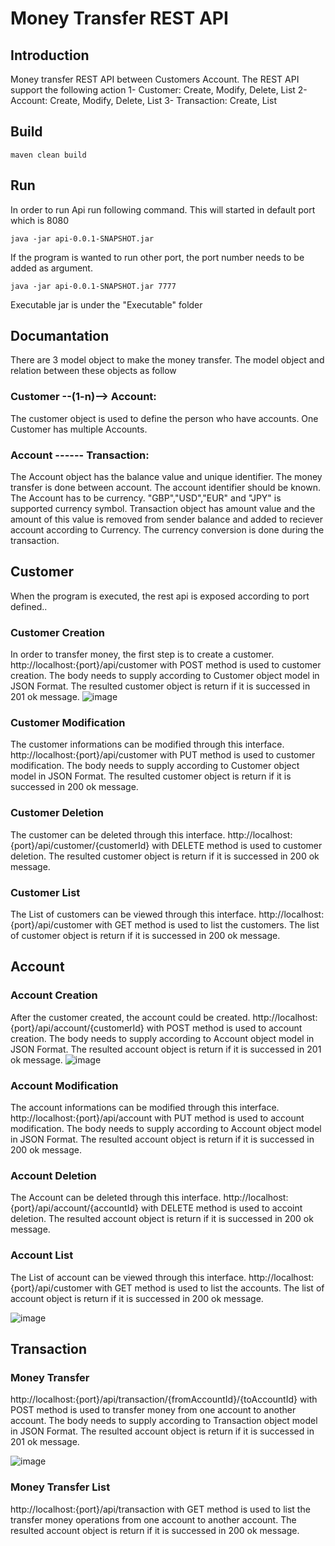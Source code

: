 # Money Transfer REST API

## Introduction
Money transfer REST API between Customers Account. The REST API support the following action
1- Customer: Create, Modify, Delete, List
2- Account: Create, Modify, Delete, List
3- Transaction: Create, List

## Build
```
maven clean build
```
## Run
In order to run Api run following command. This will started in default port which is 8080
```
java -jar api-0.0.1-SNAPSHOT.jar
```
If the program is wanted to run other port, the port number needs to be added as argument.
```
java -jar api-0.0.1-SNAPSHOT.jar 7777
```
Executable jar is under the "Executable" folder
## Documantation
There are 3 model object to make the money transfer. The model object and relation between these objects as follow
### Customer --(1-n)--> Account: 
The customer object is used to define the person who have accounts. One Customer has multiple Accounts.
### Account ------ Transaction:
The Account object has the balance value and unique identifier. The money transfer is done between account. The account identifier should be known.  The Account has to be currency. "GBP","USD","EUR" and "JPY" is supported currency symbol.
Transaction object has amount value and the amount of this value is removed from sender balance and added to reciever account according to Currency. The currency conversion is done during the transaction.

## Customer
When the program is executed, the rest api is exposed according to port defined..
### Customer Creation
In order to transfer money, the first step is to create a customer.
http://localhost:{port}/api/customer with POST method is used to customer creation. The body needs to supply according to Customer object model in JSON Format.
The resulted customer object is return if it is successed in 201 ok message. 
![image](https://user-images.githubusercontent.com/3469219/55922044-2c0c2d00-5c08-11e9-9dc3-f5283e6f5e03.png)

### Customer Modification
The customer informations can be modified through this interface.
http://localhost:{port}/api/customer with PUT method is used to customer modification. The body needs to supply according to Customer object model in JSON Format.
The resulted customer object is return if it is successed in 200 ok message. 

### Customer Deletion
The customer  can be deleted through this interface.
http://localhost:{port}/api/customer/{customerId} with DELETE method is used to customer deletion. 
The resulted customer object is return if it is successed in 200 ok message. 

### Customer List
The List of customers  can be viewed through this interface.
http://localhost:{port}/api/customer with GET method is used to list the customers. 
The list of customer object is return if it is successed in 200 ok message. 

## Account
### Account Creation
After the customer created, the account could be created. 
http://localhost:{port}/api/account/{customerId} with POST method is used to account creation. The body needs to supply according to Account object model in JSON Format.
The resulted account object is return if it is successed in 201 ok message. 
![image](https://user-images.githubusercontent.com/3469219/55922155-a341c100-5c08-11e9-92a6-418c83c41365.png)

### Account Modification
The account informations can be modified through this interface.
http://localhost:{port}/api/account with PUT method is used to account modification. The body needs to supply according to Account object model in JSON Format.
The resulted account object is return if it is successed in 200 ok message. 

### Account Deletion
The Account  can be deleted through this interface.
http://localhost:{port}/api/account/{accountId} with DELETE method is used to accoint deletion. 
The resulted account object is return if it is successed in 200 ok message. 

### Account List
The List of account  can be viewed through this interface.
http://localhost:{port}/api/customer with GET method is used to list the accounts. 
The list of account object is return if it is successed in 200 ok message. 

![image](https://user-images.githubusercontent.com/3469219/55922290-32e76f80-5c09-11e9-82e1-3da71f08b350.png)

## Transaction
### Money Transfer
http://localhost:{port}/api/transaction/{fromAccountId}/{toAccountId} with POST method is used to transfer money from one account to another account. The body needs to supply according to Transaction object model in JSON Format.
The resulted account object is return if it is successed in 201 ok message. 

![image](https://user-images.githubusercontent.com/3469219/55922518-30394a00-5c0a-11e9-8a78-2f9049aadb79.png)


### Money Transfer List
http://localhost:{port}/api/transaction with GET method is used to list the transfer money operations from one account to another account.
The resulted account object is return if it is successed in 200 ok message.

